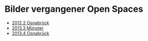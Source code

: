 # Bilder vergangener Open Spaces

 * [2012.2 Osnabrück](http://groupspaces.com/softwerkskammer/photos/album/21558)
 * [2013.3 Münster](https://drive.google.com/folderview?id=0BzhE9ukQlP2SeThWcGZFZU1IZTA&usp=drive_web)
 * [2013.4 Osnabrück](https://drive.google.com/folderview?id=0BzhE9ukQlP2SWVVZdWZkMThRNEU&usp=drive_web)